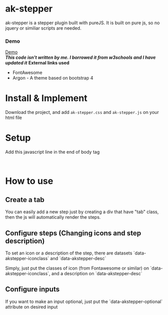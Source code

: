 # ak-stepper
ak-stepper is a stepper plugin built with pureJS.
It is built on pure js, so no jquery or similiar scripts are needed.
<h3>Demo</h3>
<a href="https://avdylkrasniqi.github.io/ak-stepper/">Demo</a><br/>
<b><i>This code isn't written by me. I borrowed it from w3schools and I have updated it</i></b>
<b>External links used</b>
<ul>
  <li>FontAwesome</li>
  <li>Argon - A theme based on bootstrap 4</li>
</ul>
<h1> Install & Implement</h1>
<p> Download the project, and add <code>ak-stepper.css</code> and <code>ak-stepper.js</code> on your html file</p> 

<h1> Setup</h1>
<p> Add this javascript line in the end of body tag</p>
<code><script type="text/javascript">
  var currentTab = 0;
  showTab(currentTab);
  </script>
</code>

<h1> How to use</h1>
  <h2>Create a tab</h2>
  <p>You can easily add a new step just by creating a div that have "tab" class, then the js will automatically render the steps.
  <h2>Configure steps (Changing icons and step description)</h2>
  <p>To set an icon or a description of the step, there are datasets `data-akstepper-iconclass` and `data-akstepper-desc`</p>
  <p>Simply, just put the classes of icon (from Fontawesome or similar) on `data-akstepper-iconclass`, and a description on `data-akstepper-desc`</p>
  <h2>Configure inputs</h2>
  <p>If you want to make an input optional, just put the `data-akstepper-optional` attribute on desired input</p>
